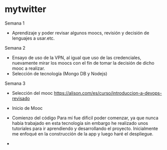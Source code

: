 ﻿# mytwitter

Semana 1
  - Aprendizaje y poder revisar algunos moocs, revisión y decisión de lenguajes a usar.etc.

Semana 2
  - Ensayo de uso de la VPN, al igual que uso de las credenciales, nuevamente mirar los moocs con el fin de tomar la decisión de dicho mooc a realizar.
  - Selección de tecnología (Mongo DB y Nodejs)

Semana 3
  - Selección del mooc 
  https://alison.com/es/curso/introduccion-a-devops-revisado

  - Inicio de Mooc
  - Comienzo del código
  Para mí fue dificil poder comenzar, ya que nunca había trabajado en esta tecnología sin embargo he realizado unos tutoriales para ir aprendiendo y desarrollando el proyecto. Inicialmente me enfoqué en la construcción de la app y luego haré el despliegue.
  - 
